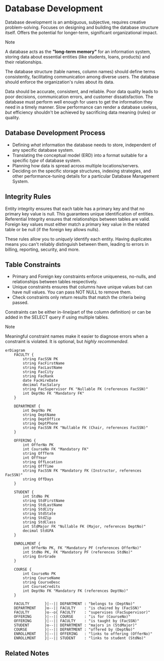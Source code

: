 # Database Development

Database development is an ambiguous, subjective, requires creative problem-solving. Focuses on designing and building the database structure itself. Offers the potential for longer-term, significant organizational impact.

>[!Note]
>A database acts as the **"long-term memory"** for an information system, storing data about essential entities (like students, loans, products) and their relationships.

The database structure (table names, column names) should define terms consistently, facilitating communication among diverse users. The database should enforce the organization's rules about its data.

Data should be accurate, consistent, and reliable. Poor data quality leads to poor decisions, communication errors, and customer dissatisfaction. The database must perform well enough for users to get the information they need in a timely manner. Slow performance can render a database useless, *but* efficiency shouldn't be achieved by sacrificing data meaning (rules) or quality.

## Database Development Process

- Defining *what* information the database needs to store, independent of any specific database system.
- Translating the conceptual model (ERD) into a format suitable for a specific *type* of database system.
- Planning how data is spread across multiple locations/servers.
- Deciding on the specific storage structures, indexing strategies, and other performance-tuning details for a particular Database Management System.

## Integrity Rules

Entity integrity ensures that each table has a primary key and that no primary key value is null.  This guarantees unique identification of entities.  Referential Integrity ensures that relationships between tables are valid.  Foreign key values must either match a primary key value in the related table or be null (if the foreign key allows nulls). 

These rules allow you to *uniquely* identify each entity. Having duplicates means you can't reliably distinguish between them, leading to errors in billing, reporting, security, and more. 

## Table Constraints

- Primary and Foreign key constraints enforce uniqueness, no-nulls, and relationships between tables respectively.
- Unique constraints ensures that columns have unique values but can have null values. You can pass NOT NULL to remove them.
- Check constraints only return results that match the criteria being passed.

Constraints can be either in-line(part of the column definition) or can be added in the SELECT query if using multiple tables.

>[!Note]
>Meaningful constraint names make it easier to diagnose errors when a constraint is violated. It is optional, but *highly recommended*.  


```mermaid
erDiagram
    FACULTY {
        string FacSSN PK
        string FacFirstName
        string FacLastName
        string FacCity
        string FacRank
        date FacHireDate
        decimal FacSalary
        string FacSupervisor FK "Nullable FK (references FacSSN)"
        int DeptNo FK "Mandatory FK"
    }

    DEPARTMENT {
        int DeptNo PK
        string DeptName
        string DeptOffice
        string DeptPhone
        string FacSSN FK "Nullable FK (Chair, references FacSSN)"
    }

    OFFERING {
        int OfferNo PK
        int CourseNo FK "Mandatory FK"
        string OffTerm
        int OffYear
        string OffLocation
        string OffTime
        string FacSSN FK "Mandatory FK (Instructor, references FacSSN)"
        string OffDays
    }

    STUDENT {
        int StdNo PK
        string StdFirstName
        string StdLastName
        string StdCity
        string StdState
        string StdZip
        string StdClass
        int StdMajor FK "Nullable FK (Major, references DeptNo)"
        decimal StdGPA
    }

    ENROLLMENT {
        int OfferNo PK, FK "Mandatory PF (references OfferNo)"
        int StdNo PK, FK "Mandatory PF (references StdNo)"
        string EnrGrade
    }

    COURSE {
        int CourseNo PK
        string CourseName
        string CourseDesc
        int CourseCredits
        int DeptNo FK "Mandatory FK (references DeptNo)"
    }

    FACULTY       }|--|| DEPARTMENT : "belongs to (DeptNo)"          
    DEPARTMENT    }o--|| FACULTY    : "is chaired by (FacSSN)"       
    FACULTY       }o--o{ FACULTY    : "supervises (FacSupervisor)"   
    OFFERING      }|--|| COURSE     : "is for (CourseNo)"            
    OFFERING      }|--|| FACULTY    : "is taught by (FacSSN)"        
    STUDENT       }o--|| DEPARTMENT : "majors in (StdMajor)"         
    COURSE        }|--|| DEPARTMENT : "offered by (DeptNo)"          
    ENROLLMENT    }|--|| OFFERING   : "links to offering (OfferNo)"  
    ENROLLMENT    }|--|| STUDENT    : "links to student (StdNo)"    
```

## Related Notes

